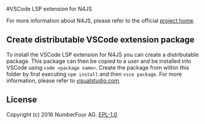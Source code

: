 <!---
Copyright (c) 2020 NumberFour AG.
All rights reserved. This program and the accompanying materials
are made available under the terms of the Eclipse Public License v1.0
which accompanies this distribution, and is available at
http://www.eclipse.org/legal/epl-v10.html

Contributors:
  NumberFour AG - Initial API and implementation
--->


#VSCode LSP extension for N4JS

For more information about N4JS, please refer to the official [project home](https://numberfour.github.io/n4js).


## Create distributable VSCode extension package

To install the VSCode LSP extension for N4JS you can create a distributable package.
This package can then be copied to a user and be installed into VSCode using `code <package name>`. 
Create the package from within this folder by first executing `npm install` and then `vsce package`.
For more information, please refer to [visualstudio.com](https://code.visualstudio.com/api/working-with-extensions/publishing-extension#packaging-extensions).


## License

Copyright (c) 2016 NumberFour AG.
[EPL-1.0](http://www.eclipse.org/legal/epl-v10.html)
